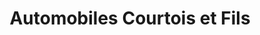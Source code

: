 ---
title: "Automobiles Courtois et Fils"
url: /victoriaville/automobiles-courtois-et-fils/
shop: car
---